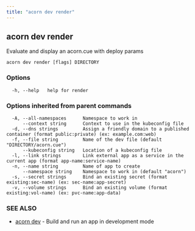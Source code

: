 ```yaml
---
title: "acorn dev render"
---
```

## acorn dev render

Evaluate and display an acorn.cue with deploy params

```
acorn dev render [flags] DIRECTORY
```

### Options

```
  -h, --help   help for render
```

### Options inherited from parent commands

```
  -A, --all-namespaces      Namespace to work in
      --context string      Context to use in the kubeconfig file
  -d, --dns strings         Assign a friendly domain to a published container (format public:private) (ex: example.com:web)
  -f, --file string         Name of the dev file (default "DIRECTORY/acorn.cue")
      --kubeconfig string   Location of a kubeconfig file
  -l, --link strings        Link external app as a service in the current app (format app-name:service-name)
  -n, --name string         Name of app to create
      --namespace string    Namespace to work in (default "acorn")
  -s, --secret strings      Bind an existing secret (format existing:sec-name) (ex: sec-name:app-secret)
  -v, --volume strings      Bind an existing volume (format existing:vol-name) (ex: pvc-name:app-data)
```

### SEE ALSO

* [acorn dev](acorn_dev.md)	 - Build and run an app in development mode

